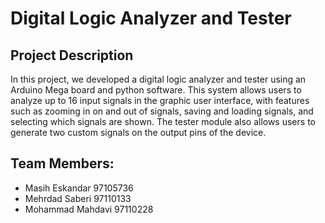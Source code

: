 # Digital Logic Analyzer and Tester
## Project Description
In this project, we developed a digital logic analyzer and tester using an Arduino Mega board and python software. 
This system allows users to analyze up to 16 input signals in the graphic user interface, with features such as 
zooming in on and out of signals, saving and loading signals, and selecting which signals are shown. 
The tester module also allows users to generate two custom signals on the output pins of the device.
## Team Members:
- Masih Eskandar 97105736
- Mehrdad Saberi 97110133
- Mohammad Mahdavi 97110228
